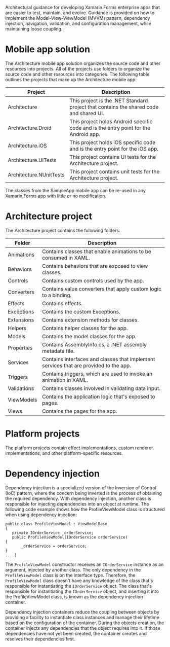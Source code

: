 Architectural guidance for developing Xamarin.Forms enterprise apps that are easier to test, maintain, and evolve. Guidance is provided on how to implement the Model-View-ViewModel (MVVM) pattern, dependency injection, navigation, validation, and configuration management, while maintaining loose coupling. 

# Mobile app solution
The Architecture mobile app solution organizes the source code and other resources into projects. All of the projects use folders to organize the source code and other resources into categories. The following table outlines the projects that make up the Architecture mobile app:

|Project   |Description   |
|---|---|
|Architecture   |This project is the .NET Standard project that contains the shared code and shared UI.   |
|Architecture.Droid   |This project holds Android specific code and is the entry point for the Android app.   |
|Architecture.iOS   |This project holds iOS specific code and is the entry point for the iOS app.   |
|Architecture.UITests   |This project contains UI tests for the Architecture project.   |
|Architecture.NUnitTests|This project contains unit tests for the Architecture project.|

The classes from the SampleApp mobile app can be re-used in any Xamarin.Forms app with little or no modification.

# Architecture project
The Architecture project contains the following folders:

|Folder   |Description   |
|---|---|
|Animations   | Contains classes that enable animations to be consumed in XAML.   |
|Behaviors   |Contains behaviors that are exposed to view classes.   |
|Controls   |Contains custom controls used by the app.   |
|Converters   |Contains value converters that apply custom logic to a binding.   |
|Effects   |Contains effects.  |
|Exceptions   |Contains the custom Exceptions.   |
|Extensions   |Contains extension methods for classes.   |
|Helpers   |Contains helper classes for the app.   |
|Models   |Contains the model classes for the app.   |
|Properties   |Contains AssemblyInfo.cs, a .NET assembly metadata file.   |
|Services   |Contains interfaces and classes that implement services that are provided to the app.   |
|Triggers   |Contains triggers, which are used to invoke an animation in XAML.   |
|Validations   |Contains classes involved in validating data input.   |
|ViewModels   |Contains the application logic that's exposed to pages.   |
|Views   |Contains the pages for the app.   |

# Platform projects
The platform projects contain effect implementations, custom renderer implementations, and other platform-specific resources.

# Dependency injection

Dependency injection is a specialized version of the Inversion of Control (IoC) pattern, where the concern being inverted is the process of obtaining the required dependency. With dependency injection, another class is responsible for injecting dependencies into an object at runtime. The following code example shows how the ProfileViewModel class is structured when using dependency injection:
 
 ```
public class ProfileViewModel : ViewModelBase 
{
    private IOrderService _orderService;
    public ProfileViewModel(IOrderService orderService)
{
        _orderService = orderService;
}
... }
 ```
 
 The ```ProfileViewModel``` constructor receives an ```IOrderService``` instance as an argument, injected by another class. The only dependency in the ```ProfileViewModel``` class is on the interface type. Therefore, the ```ProfileViewModel``` class doesn't have any knowledge of the class that's responsible for instantiating the ```IOrderService``` object. The class that's responsible for instantiating the ```IOrderService``` object, and inserting it into the ProfileViewModel class, is known as the dependency injection container.
 
 
 Dependency injection containers reduce the coupling between objects by providing a facility to instantiate class instances and manage their lifetime based on the configuration of the container. During the objects creation, the container injects any dependencies that the object requires into it. If those dependencies have not yet been created, the container creates and resolves their dependencies first.
 

